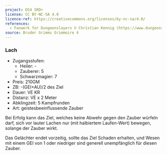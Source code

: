 ```yaml
---
project: DS4 SRD+
license: CC BY-NC-SA 4.0
licence-ref: https://creativecommons.org/licenses/by-nc-sa/4.0/
references: 
  - Fanwerk for Dungeonslayers © Christian Kennig (https://www.dungeonslayers.net/)
source: Bruder Grimms Grimmoire 4
---
```


### Lach

- Zugangsstufen:
  - Heiler: -
  - Zauberer: 5
  - Schwarzmagier: 7
- Preis: 210GM
- ZB: -(GEI+AU)/2 des Ziel
- Dauer: VE KR
- Distanz: VE x 2 Meter
- Abklingzeit: 5 Kampfrunden
- Art: geistesbeeinflussende Zauber

Bei Erfolg kann das Ziel, welches keine Abwehr gegen den Zauber würfeln darf, sich vor lauter Lachen nur (mit halbiertem Laufen-Wert) bewegen, solange der Zauber wirkt.

Das Gelächter endet vorzeitig, sollte das Ziel Schaden erhalten, und Wesen mit einem GEI von 1 oder niedriger sind generell unempfänglich für diesen Zauber.

